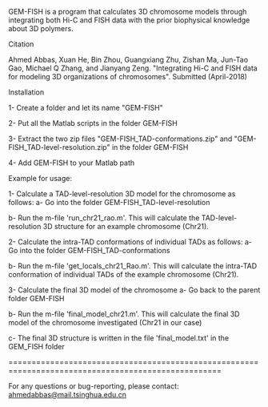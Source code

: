 GEM-FISH is a program that calculates 3D chromosome models through integrating both Hi-C and FISH data with the prior biophysical knowledge about 3D polymers.

Citation

Ahmed Abbas, Xuan He, Bin Zhou, Guangxiang Zhu, Zishan Ma, Jun-Tao Gao, Michael Q Zhang, and Jianyang Zeng. "Integrating Hi-C and FISH data for modeling 3D organizations of chromosomes". Submitted (April-2018)

Installation

1- Create a folder and let its name "GEM-FISH" 

2- Put all the Matlab scripts in the folder GEM-FISH 

3- Extract the two zip files "GEM-FISH_TAD-conformations.zip" and "GEM-FISH_TAD-level-resolution.zip" in the folder GEM-FISH 

4- Add GEM-FISH to your Matlab path

Example for usage:

1- Calculate a TAD-level-resolution 3D model for the chromosome as follows:
a- Go into the folder GEM-FISH_TAD-level-resolution
    
b- Run the m-file 'run_chr21_rao.m'. This will calculate the TAD-level-resolution 3D structure for an example chromosome (Chr21).

2- Calculate the intra-TAD conformations of individual TADs as follows:
a- Go into the folder GEM-FISH_TAD-conformations
    
b- Run the m-file 'get_locals_chr21_Rao.m'. This will calculate the intra-TAD conformation of individual TADs of the example chromosome (Chr21).

3- Calculate the final 3D model of the chromosome
a- Go back to the parent folder GEM-FISH
    
b- Run the m-file 'final_model_chr21.m'. This will calculate the final 3D model of the chromosome investigated (Chr21 in our case)
    
c- The final 3D structure is written in the file 'final_model.txt' in the GEM_FISH folder

====================================================================================================

For any questions or bug-reporting, please contact: ahmedabbas@mail.tsinghua.edu.cn
